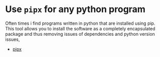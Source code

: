 # Use `pipx` for any python program

Often times i find programs written in python that are installed using
pip. This tool allows you to install the software as a completely
encapsulated package and thus removing issues of dependencies and python
version issues, 
* [pipx](https://github.com/pypa/pipx)

